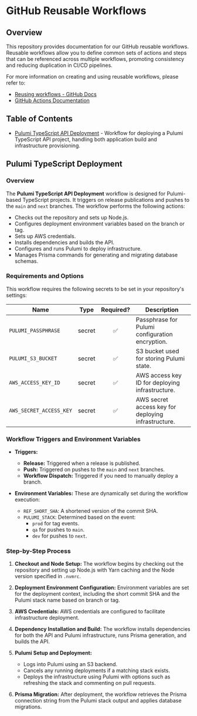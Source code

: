 # GitHub Reusable Workflows

## Overview

This repository provides documentation for our GitHub reusable workflows. Reusable workflows allow you to define common sets of actions and steps that can be referenced across multiple workflows, promoting consistency and reducing duplication in CI/CD pipelines.

For more information on creating and using reusable workflows, please refer to:
- [Reusing workflows - GitHub Docs](https://docs.github.com/en/actions/using-workflows/reusing-workflows)
- [GitHub Actions Documentation](https://docs.github.com/en/actions)

## Table of Contents

- [Pulumi TypeScript API Deployment](#pulumi-typescript-api-deployment) - Workflow for deploying a Pulumi TypeScript API project, handling both application build and infrastructure provisioning.

## Pulumi TypeScript Deployment

### Overview

The **Pulumi TypeScript API Deployment** workflow is designed for Pulumi-based TypeScript projects. It triggers on release publications and pushes to the `main` and `next` branches. The workflow performs the following actions:
- Checks out the repository and sets up Node.js.
- Configures deployment environment variables based on the branch or tag.
- Sets up AWS credentials.
- Installs dependencies and builds the API.
- Configures and runs Pulumi to deploy infrastructure.
- Manages Prisma commands for generating and migrating database schemas.

### Requirements and Options

This workflow requires the following secrets to be set in your repository's settings:

| Name                     | Type   | Required? | Description                                                       |
|--------------------------|--------|:---------:|-------------------------------------------------------------------|
| `PULUMI_PASSPHRASE`      | secret | ✅        | Passphrase for Pulumi configuration encryption.                   |
| `PULUMI_S3_BUCKET`       | secret | ✅        | S3 bucket used for storing Pulumi state.                          |
| `AWS_ACCESS_KEY_ID`      | secret | ✅        | AWS access key ID for deploying infrastructure.                   |
| `AWS_SECRET_ACCESS_KEY`  | secret | ✅        | AWS secret access key for deploying infrastructure.               |

### Workflow Triggers and Environment Variables

- **Triggers:**
  - **Release:** Triggered when a release is published.
  - **Push:** Triggered on pushes to the `main` and `next` branches.
  - **Workflow Dispatch:** Triggered if you need to manually deploy a branch.

- **Environment Variables:**
  These are dynamically set during the workflow execution:
  - `REF_SHORT_SHA`: A shortened version of the commit SHA.
  - `PULUMI_STACK`: Determined based on the event:
    - `prod` for tag events.
    - `qa` for pushes to `main`.
    - `dev` for pushes to `next`.

### Step-by-Step Process

1. **Checkout and Node Setup:**
   The workflow begins by checking out the repository and setting up Node.js with Yarn caching and the Node version specified in `.nvmrc`.

2. **Deployment Environment Configuration:**
   Environment variables are set for the deployment context, including the short commit SHA and the Pulumi stack name based on branch or tag.

3. **AWS Credentials:**
   AWS credentials are configured to facilitate infrastructure deployment.

4. **Dependency Installation and Build:**
   The workflow installs dependencies for both the API and Pulumi infrastructure, runs Prisma generation, and builds the API.

5. **Pulumi Setup and Deployment:**
   - Logs into Pulumi using an S3 backend.
   - Cancels any running deployments if a matching stack exists.
   - Deploys the infrastructure using Pulumi with options such as refreshing the stack and commenting on pull requests.

6. **Prisma Migration:**
   After deployment, the workflow retrieves the Prisma connection string from the Pulumi stack output and applies database migrations.
